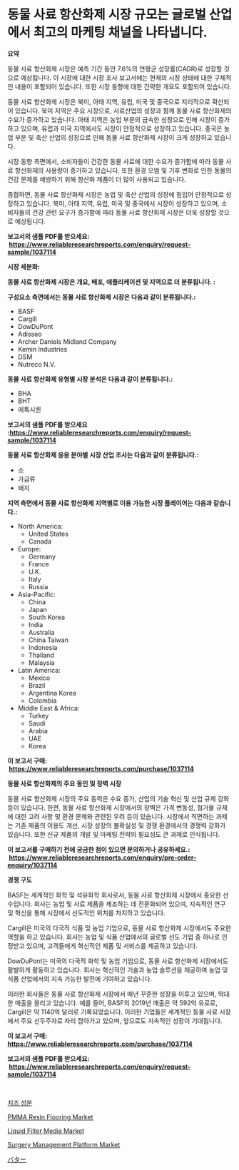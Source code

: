 <p><h1>동물 사료 항산화제 시장 규모는 글로벌 산업에서 최고의 마케팅 채널을 나타냅니다.</h1></p><p><strong>요약</strong></p>
<p><p>동물 사료 항산화제 시장은 예측 기간 동안 7.6%의 연평균 성장률(CAGR)로 성장할 것으로 예상됩니다. 이 시장에 대한 시장 조사 보고서에는 현재의 시장 상태에 대한 구체적인 내용이 포함되어 있습니다. 또한 시장 동향에 대한 간략한 개요도 포함되어 있습니다. </p><p>동물 사료 항산화제 시장은 북미, 아태 지역, 유럽, 미국 및 중국으로 지리적으로 확산되어 있습니다. 북미 지역은 주요 시장으로, 사료산업의 성장과 함께 동물 사료 항산화제의 수요가 증가하고 있습니다. 아태 지역은 농업 부문의 급속한 성장으로 인해 시장이 증가하고 있으며, 유럽과 미국 지역에서도 시장이 안정적으로 성장하고 있습니다. 중국은 농업 부문 및 축산 산업의 성장으로 인해 동물 사료 항산화제 시장이 크게 성장하고 있습니다.</p><p>시장 동향 측면에서, 소비자들이 건강한 동물 사료에 대한 수요가 증가함에 따라 동물 사료 항산화제의 사용량이 증가하고 있습니다. 또한 환경 오염 및 기후 변화로 인한 동물의 건강 문제를 예방하기 위해 항산화 제품이 더 많이 사용되고 있습니다.</p><p>종합하면, 동물 사료 항산화제 시장은 농업 및 축산 산업의 성장에 힘입어 안정적으로 성장하고 있습니다. 북미, 아태 지역, 유럽, 미국 및 중국에서 시장이 성장하고 있으며, 소비자들의 건강 관련 요구가 증가함에 따라 동물 사료 항산화제 시장은 더욱 성장할 것으로 예상됩니다.</p></p>
<p><strong>보고서의 샘플 PDF를 받으세요: &nbsp;<a href="https://www.reliableresearchreports.com/enquiry/request-sample/1037114">https://www.reliableresearchreports.com/enquiry/request-sample/1037114</a></strong></p>
<p><strong>시장 세분화:</strong></p>
<p><strong> 동물 사료 항산화제 시장은 개요, 배포, 애플리케이션 및 지역으로 더 분류됩니다. :</strong></p>
<p><strong>구성요소 측면에서는 동물 사료 항산화제 시장은 다음과 같이 분류됩니다.:</strong></p>
<p><ul><li>BASF</li><li>Cargill</li><li>DowDuPont</li><li>Adisseo</li><li>Archer Daniels Midland Company</li><li>Kemin Industries</li><li>DSM</li><li>Nutreco N.V.</li></ul></p>
<p><strong> 동물 사료 항산화제 유형별 시장 분석은 다음과 같이 분류됩니다.:</strong></p>
<p><ul><li>BHA</li><li>BHT</li><li>에톡시퀸</li></ul></p>
<p><strong>보고서의 샘플 PDF를 받으세요 :<a href="https://www.reliableresearchreports.com/enquiry/request-sample/1037114">https://www.reliableresearchreports.com/enquiry/request-sample/1037114</a></strong></p>
<p><strong> 동물 사료 항산화제 응용 분야별 시장 산업 조사는 다음과 같이 분류됩니다.:</strong></p>
<p><ul><li>소</li><li>가금류</li><li>돼지</li></ul></p>
<p><strong>지역 측면에서 동물 사료 항산화제 지역별로 이용 가능한 시장 플레이어는 다음과 같습니다.:</strong></p>
<p><ul>
    <li>
        North America:
        <ul>
            <li>United States</li>
            <li>Canada</li>
        </ul>
    </li>
    <li>
        Europe:
        <ul>
            <li>Germany</li>
            <li>France</li>
            <li>U.K.</li>
            <li>Italy</li>
            <li>Russia</li>
        </ul>
    </li>
    <li>
        Asia-Pacific:
        <ul>
            <li>China</li>
            <li>Japan</li>
            <li>South Korea</li>
            <li>India</li>
            <li>Australia</li>
            <li>China Taiwan</li>
            <li>Indonesia</li>
            <li>Thailand</li>
            <li>Malaysia</li>
        </ul>
    </li>
    <li>
        Latin America:
        <ul>
            <li>Mexico</li>
            <li>Brazil</li>
            <li>Argentina Korea</li>
            <li>Colombia</li>
        </ul>
    </li>
    <li>
        Middle East & Africa:
        <ul>
            <li>Turkey</li>
            <li>Saudi</li>
            <li>Arabia</li>
            <li>UAE</li>
            <li>Korea</li>
        </ul>
    </li>
    </ul></p>
<p><strong>이 보고서 구매: &nbsp;<a href="https://www.reliableresearchreports.com/purchase/1037114">https://www.reliableresearchreports.com/purchase/1037114</a></strong></p>
<p><strong>동물 사료 항산화제의 주요 동인 및 장벽 시장</strong></p>
<p><p>동물 사료 항산화제 시장의 주요 동력은 수요 증가, 산업의 기술 혁신 및 산업 규제 강화 등이 있습니다. 한편, 동물 사료 항산화제 시장에서의 장벽은 가격 변동성, 첨가물 규제에 대한 고려 사항 및 환경 문제와 관련된 우려 등이 있습니다. 시장에서 직면하는 과제는 기존 제품의 이용도 개선, 시장 성장의 불확실성 및 경쟁 환경에서의 경쟁력 강화가 있습니다. 또한 신규 제품의 개발 및 마케팅 전략의 필요성도 큰 과제로 인식됩니다.</p></p>
<p><strong>이 보고서를 구매하기 전에 궁금한 점이 있으면 문의하거나 공유하세요.: &nbsp;<a href="https://www.reliableresearchreports.com/enquiry/pre-order-enquiry/1037114">https://www.reliableresearchreports.com/enquiry/pre-order-enquiry/1037114</a></strong></p>
<p><strong>경쟁 구도</strong></p>
<p><p>BASF는 세계적인 화학 및 석유화학 회사로서, 동물 사료 항산화제 시장에서 중요한 선수입니다. 회사는 농업 및 사료 제품을 제조하는 데 전문화되어 있으며, 지속적인 연구 및 혁신을 통해 시장에서 선도적인 위치를 차지하고 있습니다.</p><p>Cargill은 미국의 다국적 식품 및 농업 기업으로, 동물 사료 항산화제 시장에서도 주요한 역할을 하고 있습니다. 회사는 농업 및 식품 산업에서의 글로벌 선도 기업 중 하나로 인정받고 있으며, 고객들에게 혁신적인 제품 및 서비스를 제공하고 있습니다.</p><p>DowDuPont는 미국의 다국적 화학 및 농업 기업으로, 동물 사료 항산화제 시장에서도 활발하게 활동하고 있습니다. 회사는 혁신적인 기술과 농업 솔루션을 제공하여 농업 및 식품 산업에서의 지속 가능한 발전에 기여하고 있습니다.</p><p>이러한 회사들은 동물 사료 항산화제 시장에서 매년 꾸준한 성장을 이루고 있으며, 막대한 매출을 올리고 있습니다. 예를 들어, BASF의 2019년 매출은 약 592억 유로로, Cargill은 약 1140억 달러로 기록되었습니다. 이러한 기업들은 세계적인 동물 사료 시장에서 주요 선두주자로 자리 잡아가고 있으며, 앞으로도 지속적인 성장이 기대됩니다.</p></p>
<p><strong>이 보고서 구매: &nbsp; <a href="https://www.reliableresearchreports.com/purchase/1037114">https://www.reliableresearchreports.com/purchase/1037114</a></strong></p>
<p><strong>보고서의 샘플 PDF를 받으세요: &nbsp;<a href="https://www.reliableresearchreports.com/enquiry/request-sample/1037114">https://www.reliableresearchreports.com/enquiry/request-sample/1037114</a></strong><strong></strong></p>
<p>&nbsp;</p>
<p><p><a href="https://github.com/vss5505pa7z1p/Market-Research-Report-List-1/blob/main/8493890189465.md">치즈 성분</a></p><p><a href="https://github.com/sofayahoo2023/Market-Research-Report-List-3/blob/main/pmma-resin-flooring-market.md">PMMA Resin Flooring Market</a></p><p><a href="https://github.com/joannesouthgate/Market-Research-Report-List-2/blob/main/liquid-filter-media-market.md">Liquid Filter Media Market</a></p><p><a href="https://issuu.com/reportprime-2/docs/surgery-management-platform-market-size-2030.pptx">Surgery Management Platform Market</a></p><p><a href="https://github.com/vhemk0794148/Market-Research-Report-List-1/blob/main/1234399189650.md">バター</a></p></p>